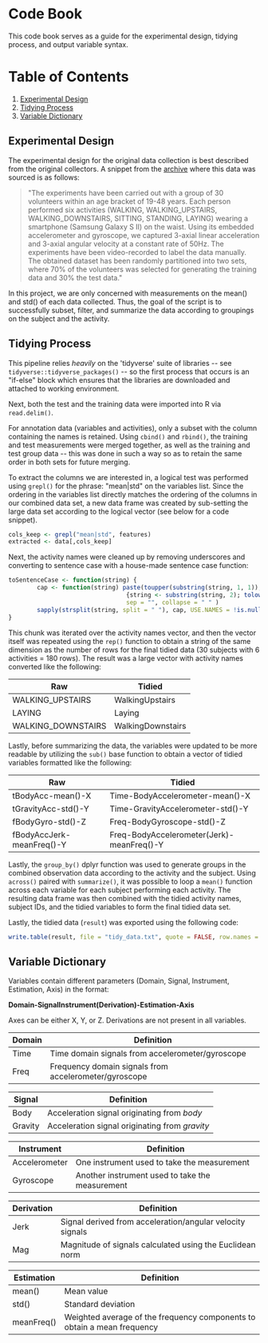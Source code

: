 # Code Book

This code book serves as a guide for the experimental design, tidying process, and output variable syntax.

# Table of Contents

1. [Experimental Design](#experimental-design)
2. [Tidying Process](#tidying-process)
3. [Variable Dictionary](#variable-dictionary)

## Experimental Design

The experimental design for the original data collection is best described from the original collectors. A snippet from the [archive](http://archive.ics.uci.edu/ml/datasets/Human+Activity+Recognition+Using+Smartphones) where this data was sourced is as follows:

>"The experiments have been carried out with a group of 30 volunteers within an age bracket of 19-48 years. Each person performed six activities (WALKING, WALKING_UPSTAIRS, WALKING_DOWNSTAIRS, SITTING, STANDING, LAYING) wearing a smartphone (Samsung Galaxy S II) on the waist. Using its embedded accelerometer and gyroscope, we captured 3-axial linear acceleration and 3-axial angular velocity at a constant rate of 50Hz. The experiments have been video-recorded to label the data manually. The obtained dataset has been randomly partitioned into two sets, where 70% of the volunteers was selected for generating the training data and 30% the test data."

In this project, we are only concerned with measurements on the mean() and std() of each data collected. Thus, the goal of the script is to successfully subset, filter, and summarize the data according to groupings on the subject and the activity.

## Tidying Process

This pipeline relies *heavily* on the 'tidyverse' suite of libraries -- see `tidyverse::tidyverse_packages()` -- so the first process that occurs is an "if-else" block which ensures that the libraries are downloaded and attached to working environment. 

Next, both the test and the training data were imported into R via `read.delim()`.

For annotation data (variables and activities), only a subset with the column containing the names is retained. Using `cbind()` and `rbind()`, the training and test measurements were merged together, as well as the training and test group data -- this was done in such a way so as to retain the same order in both sets for future merging.

To extract the columns we are interested in, a logical test was performed using `grepl()` for the phrase: "mean|std" on the variables list. Since the ordering in the variables list directly matches the ordering of the columns in our combined data set, a new data frame was created by sub-setting the large data set according to the logical vector (see below for a code snippet).

```r
cols_keep <- grepl("mean|std", features)
extracted <- data[,cols_keep]
```

Next, the activity names were cleaned up by removing underscores and converting to sentence case with a house-made sentence case function:

```r
toSentenceCase <- function(string) {
        cap <- function(string) paste(toupper(substring(string, 1, 1)),
                                 {string <- substring(string, 2); tolower(string)},
                                 sep = "", collapse = " " )
        sapply(strsplit(string, split = " "), cap, USE.NAMES = !is.null(names(string)))
}
```

This chunk was iterated over the activity names vector, and then the vector itself was repeated using the `rep()` function to obtain a string of the same dimension as the number of rows for the final tidied data (30 subjects with 6 activities = 180 rows). The result was a large vector with activity names converted like the following:

Raw | Tidied
-|-
WALKING_UPSTAIRS | WalkingUpstairs
LAYING | Laying
WALKING_DOWNSTAIRS | WalkingDownstairs

Lastly, before summarizing the data, the variables were updated to be more readable by utilizing the `sub()` base function to obtain a vector of tidied variables formatted like the following:

Raw | Tidied
-|-
tBodyAcc-mean()-X | Time-BodyAccelerometer-mean()-X
tGravityAcc-std()-Y | Time-GravityAccelerometer-std()-Y
fBodyGyro-std()-Z | Freq-BodyGyroscope-std()-Z
fBodyAccJerk-meanFreq()-Y | Freq-BodyAccelerometer(Jerk)-meanFreq()-Y

Lastly, the `group_by()` dplyr function was used to generate groups in the combined observation data according to the activity and the subject. Using `across()` paired with `summarize()`, it was possible to loop a `mean()` function across each variable for each subject performing each activity. The resulting data frame was then combined with the tidied activity names, subject IDs, and the tidied variables to form the final tidied data set.

Lastly, the tidied data (`result`) was exported using the following code:

```r
write.table(result, file = "tidy_data.txt", quote = FALSE, row.names = FALSE)
```

## Variable Dictionary

Variables contain different parameters (Domain, Signal, Instrument, Estimation, Axis) in the format:

**Domain-SignalInstrument(Derivation)-Estimation-Axis**

Axes can be either X, Y, or Z. Derivations are not present in all variables.

Domain | Definition
-|-
Time | Time domain signals from accelerometer/gyroscope
Freq | Frequency domain signals from accelerometer/gyroscope

Signal | Definition
-|-
Body | Acceleration signal originating from *body*
Gravity | Acceleration signal originating from *gravity*

Instrument | Definition
-|-
Accelerometer | One instrument used to take the measurement
Gyroscope | Another instrument used to take the measurement

Derivation | Definition
-|-
Jerk | Signal derived from acceleration/angular velocity signals
Mag | Magnitude of signals calculated using the Euclidean norm

Estimation | Definition
-|-
mean() | Mean value
std() | Standard deviation
meanFreq() | Weighted average of the frequency components to obtain a mean frequency
